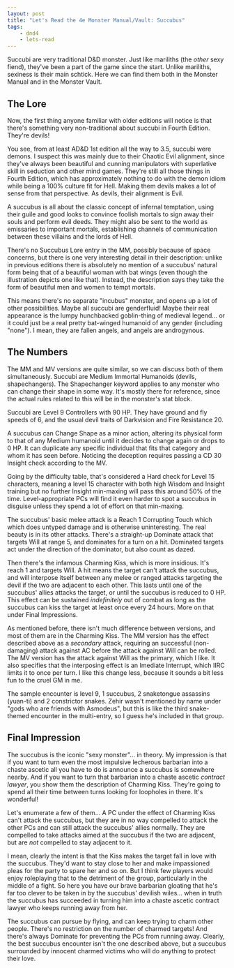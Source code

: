 ```yaml
---
layout: post
title: "Let's Read the 4e Monster Manual/Vault: Succubus"
tags:
    - dnd4
    - lets-read
---
```


Succubi are very traditional D&D monster. Just like mariliths (the _other_ sexy
fiend), they've been a part of the game since the start. Unlike mariliths,
sexiness is their main schtick. Here we can find them both in the Monster Manual
and in the Monster Vault.

## The Lore

Now, the first thing anyone familiar with older editions will notice is that
there's something very non-traditional about succubi in Fourth Edition. They're
devils!

You see, from at least AD&D 1st edition all the way to 3.5, succubi were
demons. I suspect this was mainly due to their Chaotic Evil alignment, since
they've always been beautiful and cunning manipulators with superlative skill in
seduction and other mind games. They're still all those things in Fourth
Edition, which has approximately nothing to do with the demon idiom while being
a 100% culture fit for Hell. Making them devils makes a lot of sense from that
perspective. As devils, their alignment is Evil.

A succubus is all about the classic concept of infernal temptation, using their
guile and good looks to convince foolish mortals to sign away their souls and
perform evil deeds. They might also be sent to the world as emissaries to
important mortals, establishing channels of communication between these villains
and the lords of Hell.

There's no Succubus Lore entry in the MM, possibly because of space concerns,
but there is one very interesting detail in their description: unlike in
previous editions there is absolutely no mention of a succubus' natural form
being that of a beautiful woman with bat wings (even though the illustration
depicts one like that). Instead, the description says they take the form of
beautiful men and women to tempt mortals.

This means there's no separate "incubus" monster, and opens up a lot of other
possibilities. Maybe all succubi are genderfluid! Maybe their real appearance is
the lumpy hunchbacked goblin-thing of medieval legend... or it could just be a
real pretty bat-winged humanoid of any gender (including "none"). I mean, they
are fallen angels, and angels are androgynous.

## The Numbers

The MM and MV versions are quite similar, so we can discuss both of them
simultaneously. Succubi are Medium Immortal Humanoids (devils,
shapechangers). The Shapechanger keyword applies to any monster who can change
their shape in some way. It's mostly there for reference, since the actual rules
related to this will be in the monster's stat block.

Succubi are Level 9 Controllers with 90 HP. They have ground and fly speeds of
6, and the usual devil traits of Darkvision and Fire Resistance 20.

A succubus can Change Shape as a minor action, altering its physical form to
that of any Medium humanoid until it decides to change again or drops to 0
HP. It can duplicate any specific individual that fits that category and whom it
has seen before. Noticing the deception requires passing a CD 30 Insight check
according to the MV.

Going by the difficulty table, that's considered a Hard check for Level 15
characters, meaning a level 15 character with both high Wisdom and Insight
training but no further Insight min-maxing will pass this around 50% of the
time. Level-appropriate PCs will find it even harder to spot a succubus in
disguise unless they spend a lot of effort on that min-maxing.

The succubus' basic melee attack is a Reach 1 Corrupting Touch which which does
untyped damage and is otherwise uninteresting. The real beauty is in its other
attacks. There's a straight-up Dominate attack that targets Will at range 5, and
dominates for a turn on a hit. Dominated targets act under the direction of the
dominator, but also count as dazed.

Then there's the infamous Charming Kiss, which is more insidious. It's reach 1
and targets Will. A hit means the target can't attack the succubus, and will
interpose itself between any melee or ranged attacks targeting the devil if the
two are adjacent to each other. This lasts until one of the succubus' allies
attacks the target, or until the succubus is reduced to 0 HP. This effect can be
sustained _indefinitely_ out of combat as long as the succubus can kiss the
target at least once every 24 hours. More on that under Final Impressions.

As mentioned before, there isn't much difference between versions, and most of
them are in the Charming Kiss. The MM version has the effect described above as
a _secondary_ attack, requiring an successful (non-damaging) attack against AC
before the attack against Will can be rolled. The MV version has the attack
against Will as the primary, which I like. It also specifies that the
interposing effect is an Imediate Interrupt, which IIRC limits it to once per
turn. I like this change less, because it sounds a bit less fun to the cruel GM
in me.

The sample encounter is level 9, 1 succubus, 2 snaketongue assassins (yuan-ti)
and 2 constrictor snakes. Zehir wasn't mentioned by name under "gods who are
friends with Asmodeus", but this is like the third snake-themed encounter in the
multi-entry, so I guess he's included in that group.

## Final Impression

The succubus is the iconic "sexy monster"... in theory. My impression is that if
you want to turn even the most impulsive lecherous barbarian into a chaste
ascetic all you have to do is announce a succubus is somewhere nearby. And if
you want to turn that barbarian into a chaste ascetic _contract lawyer_, you
show them the description of Charming Kiss. They're going to spend all their
time between turns looking for loopholes in there. It's wonderful!

Let's enumerate a few of them... A PC under the effect of Charming Kiss can't
attack the succubus, but they are in no way compelled to attack the other
PCs and can still attack the succubus' allies normally. They are compelled to
take attacks aimed at the succubus if the two are adjacent, but are _not_
compelled to stay adjacent to it.

I mean, clearly the intent is that the Kiss makes the target fall in love with
the succubus. They'd want to stay close to her and make impassioned pleas for
the party to spare her and so on. But I think few players would enjoy
roleplaying that to the detriment of the group, particularly in the middle of a
fight. So here you have our brave barbarian gloating that he's far too clever to
be taken in by the succubus' devilish wiles... when in truth the succubus has
succeeded in turning him into a chaste ascetic contract lawyer who keeps running
away from her.

The succubus can pursue by flying, and can keep trying to charm other
people. There's no restriction on the number of charmed targets! And there's
always Dominate for preventing the PCs from running away. Clearly, the best
succubus encounter isn't the one described above, but a succubus surrounded by
innocent charmed victims who will do anything to protect their love.
